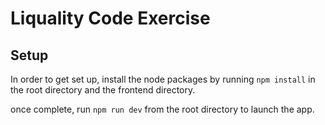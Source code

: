# Liquality Code Exercise

## Setup

In order to get set up, install the node packages by running `npm install` in the root directory and the frontend directory.

once complete, run `npm run dev` from the root directory to launch the app.
